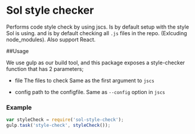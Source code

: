 Sol style checker
===========

Performs code style check by using jscs. Is by default setup with the style Sol is using. and is by default checking all `.js` files in the repo. (Exlcuding node_modules). Also support React. 


##Usage 

We use gulp as our build tool, and this package exposes a style-checker function 
that has 2 parameters;

* file 
The files to check Same as the first argument to `jscs`

* config
 path to the configfile. Same as `--config` option in `jscs`

### Example 

```js
var styleCheck = require('sol-style-check');
gulp.task('style-check', styleCheck());
``` 


